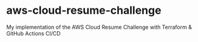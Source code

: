 # aws-cloud-resume-challenge
My implementation of the AWS Cloud Resume Challenge with Terraform &amp; GitHub Actions CI/CD
